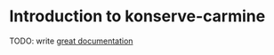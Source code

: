 # Introduction to konserve-carmine

TODO: write [great documentation](http://jacobian.org/writing/what-to-write/)
